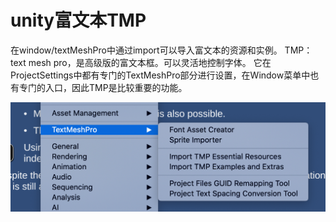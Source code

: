 # unity富文本TMP
在window/textMeshPro中通过import可以导入富文本的资源和实例。
TMP：text mesh pro，是高级版的富文本框。可以灵活地控制字体。
它在ProjectSettings中都有专门的TextMeshPro部分进行设置，在Window菜单中也有专门的入口，因此TMP是比较重要的功能。

![img_5.png](res/img_5.png)